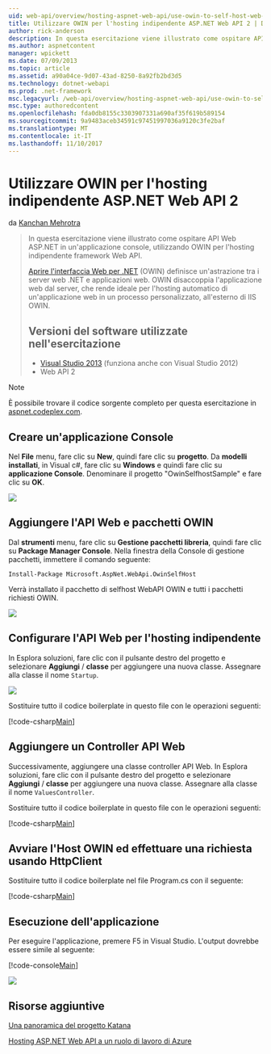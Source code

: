 ```yaml
---
uid: web-api/overview/hosting-aspnet-web-api/use-owin-to-self-host-web-api
title: Utilizzare OWIN per l'hosting indipendente ASP.NET Web API 2 | Documenti Microsoft
author: rick-anderson
description: In questa esercitazione viene illustrato come ospitare API Web ASP.NET in un'applicazione console, utilizzando OWIN per l'hosting indipendente framework Web API. Aprire interfaccia Web per .NET (OWIN) d...
ms.author: aspnetcontent
manager: wpickett
ms.date: 07/09/2013
ms.topic: article
ms.assetid: a90a04ce-9d07-43ad-8250-8a92fb2bd3d5
ms.technology: dotnet-webapi
ms.prod: .net-framework
msc.legacyurl: /web-api/overview/hosting-aspnet-web-api/use-owin-to-self-host-web-api
msc.type: authoredcontent
ms.openlocfilehash: fda0db8155c3303907331a690af35f619b589154
ms.sourcegitcommit: 9a9483aceb34591c97451997036a9120c3fe2baf
ms.translationtype: MT
ms.contentlocale: it-IT
ms.lasthandoff: 11/10/2017
---
```

<a name="use-owin-to-self-host-aspnet-web-api-2"></a>Utilizzare OWIN per l'hosting indipendente ASP.NET Web API 2
====================
da [Kanchan Mehrotra](https://twitter.com/kanchanmeh)

> In questa esercitazione viene illustrato come ospitare API Web ASP.NET in un'applicazione console, utilizzando OWIN per l'hosting indipendente framework Web API.
> 
> [Aprire l'interfaccia Web per .NET](http://owin.org) (OWIN) definisce un'astrazione tra i server web .NET e applicazioni web. OWIN disaccoppia l'applicazione web dal server, che rende ideale per l'hosting automatico di un'applicazione web in un processo personalizzato, all'esterno di IIS OWIN.
> 
> ## <a name="software-versions-used-in-the-tutorial"></a>Versioni del software utilizzate nell'esercitazione
> 
> 
> - [Visual Studio 2013](https://www.microsoft.com/visualstudio/eng/2013-downloads) (funziona anche con Visual Studio 2012)
> - Web API 2


> [!NOTE]
> È possibile trovare il codice sorgente completo per questa esercitazione in [aspnet.codeplex.com](https://aspnet.codeplex.com/SourceControl/latest#Samples/WebApi/OwinSelfhostSample/ReadMe.txt).


## <a name="create-a-console-application"></a>Creare un'applicazione Console

Nel **File** menu, fare clic su **New**, quindi fare clic su **progetto**. Da **modelli installati**, in Visual c#, fare clic su **Windows** e quindi fare clic su **applicazione Console**. Denominare il progetto "OwinSelfhostSample" e fare clic su **OK**.

[![](use-owin-to-self-host-web-api/_static/image2.png)](use-owin-to-self-host-web-api/_static/image1.png)

## <a name="add-the-web-api-and-owin-packages"></a>Aggiungere l'API Web e pacchetti OWIN

Dal **strumenti** menu, fare clic su **Gestione pacchetti libreria**, quindi fare clic su **Package Manager Console**. Nella finestra della Console di gestione pacchetti, immettere il comando seguente:

`Install-Package Microsoft.AspNet.WebApi.OwinSelfHost`

Verrà installato il pacchetto di selfhost WebAPI OWIN e tutti i pacchetti richiesti OWIN.

[![](use-owin-to-self-host-web-api/_static/image4.png)](use-owin-to-self-host-web-api/_static/image3.png)

## <a name="configure-web-api-for-self-host"></a>Configurare l'API Web per l'hosting indipendente

In Esplora soluzioni, fare clic con il pulsante destro del progetto e selezionare **Aggiungi** / **classe** per aggiungere una nuova classe. Assegnare alla classe il nome `Startup`.

![](use-owin-to-self-host-web-api/_static/image5.png)

Sostituire tutto il codice boilerplate in questo file con le operazioni seguenti:

[!code-csharp[Main](use-owin-to-self-host-web-api/samples/sample1.cs)]

## <a name="add-a-web-api-controller"></a>Aggiungere un Controller API Web

Successivamente, aggiungere una classe controller API Web. In Esplora soluzioni, fare clic con il pulsante destro del progetto e selezionare **Aggiungi** / **classe** per aggiungere una nuova classe. Assegnare alla classe il nome `ValuesController`.

Sostituire tutto il codice boilerplate in questo file con le operazioni seguenti:

[!code-csharp[Main](use-owin-to-self-host-web-api/samples/sample2.cs)]

## <a name="start-the-owin-host-and-make-a-request-using-httpclient"></a>Avviare l'Host OWIN ed effettuare una richiesta usando HttpClient

Sostituire tutto il codice boilerplate nel file Program.cs con il seguente:

[!code-csharp[Main](use-owin-to-self-host-web-api/samples/sample3.cs)]

## <a name="running-the-application"></a>Esecuzione dell'applicazione

Per eseguire l'applicazione, premere F5 in Visual Studio. L'output dovrebbe essere simile al seguente:

[!code-console[Main](use-owin-to-self-host-web-api/samples/sample4.cmd)]

![](use-owin-to-self-host-web-api/_static/image6.png)

## <a name="additional-resources"></a>Risorse aggiuntive

[Una panoramica del progetto Katana](../../../aspnet/overview/owin-and-katana/an-overview-of-project-katana.md)

[Hosting ASP.NET Web API a un ruolo di lavoro di Azure](host-aspnet-web-api-in-an-azure-worker-role.md)
